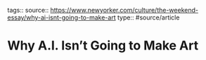 tags::
source:: https://www.newyorker.com/culture/the-weekend-essay/why-ai-isnt-going-to-make-art
type:: #source/article

# Why A.I. Isn’t Going to Make Art
